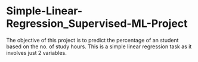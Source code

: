 # Simple-Linear-Regression_Supervised-ML-Project
The objective of this project is to predict the percentage of an student based on the no. of study hours. This is a simple linear regression task as it involves just 2 variables.

